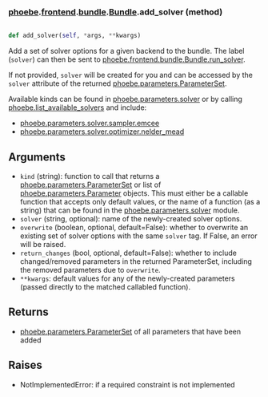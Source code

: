 ### [phoebe](phoebe.md).[frontend](phoebe.frontend.md).[bundle](phoebe.frontend.bundle.md).[Bundle](phoebe.frontend.bundle.Bundle.md).add_solver (method)


```py

def add_solver(self, *args, **kwargs)

```



Add a set of solver options for a given backend to the bundle.
The label (`solver`) can then be sent to [phoebe.frontend.bundle.Bundle.run_solver](phoebe.frontend.bundle.Bundle.run_solver.md).

If not provided, `solver` will be created for you and can be
accessed by the `solver` attribute of the returned
[phoebe.parameters.ParameterSet](phoebe.parameters.ParameterSet.md).

Available kinds can be found in [phoebe.parameters.solver](phoebe.parameters.solver.md) or by calling
[phoebe.list_available_solvers](phoebe.list_available_solvers.md) and include:
* [phoebe.parameters.solver.sampler.emcee](phoebe.parameters.solver.sampler.emcee.md)
* [phoebe.parameters.solver.optimizer.nelder_mead](phoebe.parameters.solver.optimizer.nelder_mead.md)

Arguments
----------
* `kind` (string): function to call that returns a
     [phoebe.parameters.ParameterSet](phoebe.parameters.ParameterSet.md) or list of
     [phoebe.parameters.Parameter](phoebe.parameters.Parameter.md) objects.  This must either be a
     callable function that accepts only default values, or the name
     of a function (as a string) that can be found in the
     [phoebe.parameters.solver](phoebe.parameters.solver.md) module.
* `solver` (string, optional): name of the newly-created solver options.
* `overwrite` (boolean, optional, default=False): whether to overwrite
    an existing set of solver options with the same `solver` tag.  If False,
    an error will be raised.
* `return_changes` (bool, optional, default=False): whether to include
    changed/removed parameters in the returned ParameterSet, including
    the removed parameters due to `overwrite`.
* `**kwargs`: default values for any of the newly-created parameters
    (passed directly to the matched callabled function).

Returns
---------
* [phoebe.parameters.ParameterSet](phoebe.parameters.ParameterSet.md) of all parameters that have been added

Raises
--------
* NotImplementedError: if a required constraint is not implemented


